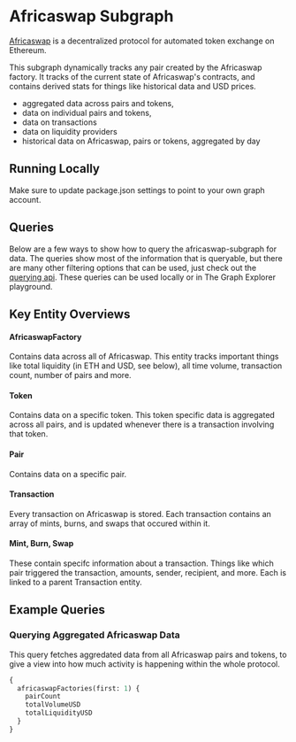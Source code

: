 # Africaswap Subgraph

[Africaswap](https://africaswap.org/) is a decentralized protocol for automated token exchange on Ethereum.

This subgraph dynamically tracks any pair created by the Africaswap factory. It tracks of the current state of Africaswap's contracts, and contains derived stats for things like historical data and USD prices.

- aggregated data across pairs and tokens,
- data on individual pairs and tokens,
- data on transactions
- data on liquidity providers
- historical data on Africaswap, pairs or tokens, aggregated by day

## Running Locally

Make sure to update package.json settings to point to your own graph account.

## Queries

Below are a few ways to show how to query the africaswap-subgraph for data. The queries show most of the information that is queryable, but there are many other filtering options that can be used, just check out the [querying api](https://thegraph.com/docs/graphql-api). These queries can be used locally or in The Graph Explorer playground.

## Key Entity Overviews

#### AfricaswapFactory

Contains data across all of Africaswap. This entity tracks important things like total liquidity (in ETH and USD, see below), all time volume, transaction count, number of pairs and more.

#### Token

Contains data on a specific token. This token specific data is aggregated across all pairs, and is updated whenever there is a transaction involving that token.

#### Pair

Contains data on a specific pair.

#### Transaction

Every transaction on Africaswap is stored. Each transaction contains an array of mints, burns, and swaps that occured within it.

#### Mint, Burn, Swap

These contain specifc information about a transaction. Things like which pair triggered the transaction, amounts, sender, recipient, and more. Each is linked to a parent Transaction entity.

## Example Queries

### Querying Aggregated Africaswap Data

This query fetches aggredated data from all Africaswap pairs and tokens, to give a view into how much activity is happening within the whole protocol.

```graphql
{
  africaswapFactories(first: 1) {
    pairCount
    totalVolumeUSD
    totalLiquidityUSD
  }
}
```
